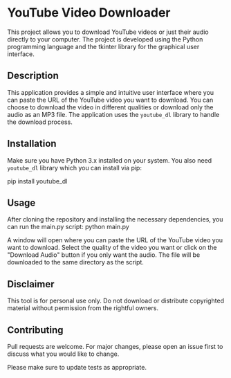 # YouTube Video Downloader

This project allows you to download YouTube videos or just their audio directly to your computer. The project is developed using the Python programming language and the tkinter library for the graphical user interface. 

## Description

This application provides a simple and intuitive user interface where you can paste the URL of the YouTube video you want to download. You can choose to download the video in different qualities or download only the audio as an MP3 file. The application uses the `youtube_dl` library to handle the download process.

## Installation

Make sure you have Python 3.x installed on your system. You also need `youtube_dl` library which you can install via pip:

pip install youtube_dl

## Usage
After cloning the repository and installing the necessary dependencies, you can run the main.py script:
python main.py


A window will open where you can paste the URL of the YouTube video you want to download. Select the quality of the video you want or click on the "Download Audio" button if you only want the audio. The file will be downloaded to the same directory as the script.

## Disclaimer
This tool is for personal use only. Do not download or distribute copyrighted material without permission from the rightful owners.

## Contributing
Pull requests are welcome. For major changes, please open an issue first to discuss what you would like to change.

Please make sure to update tests as appropriate.

